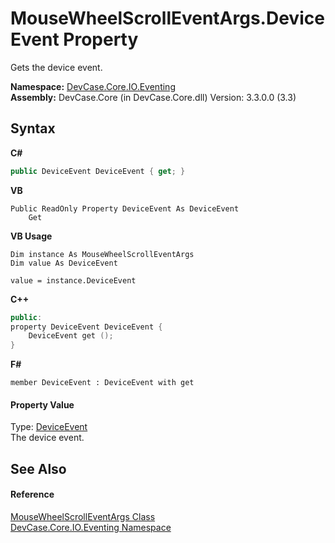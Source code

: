 # MouseWheelScrollEventArgs.DeviceEvent Property 
 

Gets the device event.

**Namespace:**&nbsp;<a href="N_DevCase_Core_IO_Eventing">DevCase.Core.IO.Eventing</a><br />**Assembly:**&nbsp;DevCase.Core (in DevCase.Core.dll) Version: 3.3.0.0 (3.3)

## Syntax

**C#**<br />
``` C#
public DeviceEvent DeviceEvent { get; }
```

**VB**<br />
``` VB
Public ReadOnly Property DeviceEvent As DeviceEvent
	Get
```

**VB Usage**<br />
``` VB Usage
Dim instance As MouseWheelScrollEventArgs
Dim value As DeviceEvent

value = instance.DeviceEvent

```

**C++**<br />
``` C++
public:
property DeviceEvent DeviceEvent {
	DeviceEvent get ();
}
```

**F#**<br />
``` F#
member DeviceEvent : DeviceEvent with get

```


#### Property Value
Type: <a href="T_DevCase_Core_IO_DeviceEvent">DeviceEvent</a><br />The device event.

## See Also


#### Reference
<a href="T_DevCase_Core_IO_Eventing_MouseWheelScrollEventArgs">MouseWheelScrollEventArgs Class</a><br /><a href="N_DevCase_Core_IO_Eventing">DevCase.Core.IO.Eventing Namespace</a><br />